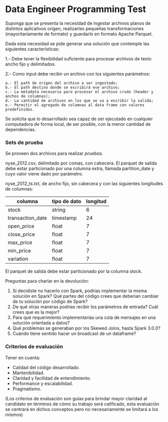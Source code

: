 # Data Engineer Programming Test

Suponga que se presenta la necesidad de ingestar archivos planos de distintos aplicativos origen, realizarles pequeñas transformaciones (mayoritariamente de formato) y guardarlo en formato Apache Parquet.

Dada esta necesidad se pide generar una solución que contemple las siguientes características:

1.- Debe tener la flexibilidad suficiente para procesar archivos de texto ancho fijo y delimitados.

2.- Como input debe recibir un archivo con los siguientes parámetros:

	a.- El path de origen del archivo a ser ingestado;
	b.- El path destino donde se escribirá ese archivo;
	c.- La metadata necesaria para procesar el archivo crudo (header y anchos de columnas);
	d.- La cantidad de archivos en los que se va a escribir la salida;
	e.- Permitir el agregado de columnas al data frame con valores predefinidos.
	
Se solicita que lo desarrollado sea capaz de ser ejecutado en cualquier computadora de forma local, de ser posible, con la menor cantidad de dependencias.

### Sets de prueba
Se proveen dos archivos para realizar *pruebas*.

nyse_2012.csv, delimitado por comas, con cabecera. El parquet de salida debe estar particionado por una columna extra, llamada partition_date y cuyo valor viene dado por parámetro.

nyse_2012_ts.txt, de ancho fijo, sin cabecera y con las siguientes longitudes de columnas:

|columna|tipo de dato|longitud|
| ------------- | ------------- | ------------- |
|stock|string|6|
|transaction_date|timestamp|24|
|open_price|float|7|
|close_price|float|7|
|max_price|float|7|
|min_price|float|7|
|variation|float|7|

El parquet de salida debe estar particionado por la columna stock.


Preguntas para charlar en la devolución:
1. Si decidiste no hacerlo con Spark, podrías implementar la misma solución en Spark? Qué partes del código crees que deberian cambiar de tu solución por código de Spark?
2. De qué otras maneras podrías recibir los parámetros de entrada? Cuál crees que es la mejor?
3. Para qué requerimiento implementarías una cola de mensajes en una solución orientada a datos?
4. Qué problemas se generaban por los Skewed Joins, hasta Spark 3.0.0?
5. Cuándo tiene sentido hacer un broadcast de un dataframe?

### Criterios de evaluación
Tener en cuenta:
* Calidad del código desarrollado.
* Mantenibilidad.
* Claridad y facilidad de entendimiento.
* Performance y escalabilidad.
* Pragmatismo.

(Los criterios de evaluación son guías para brindar mayor claridad al candidato en términos de cómo su trabajo será calificado, esta evaluación se centrará en dichos conceptos pero no necesariamente se limitará a los mismos)
